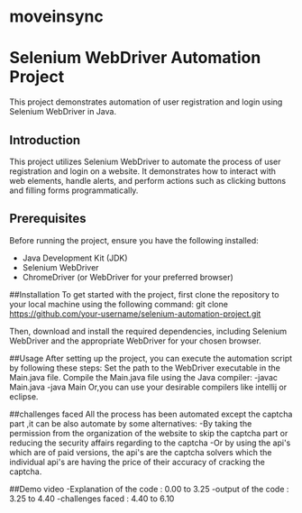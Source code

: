# moveinsync

# Selenium WebDriver Automation Project

This project demonstrates automation of user registration and login using Selenium WebDriver in Java.

## Introduction

This project utilizes Selenium WebDriver to automate the process of user registration and login on a website. It demonstrates how to interact with web elements, handle alerts, and perform actions such as clicking buttons and filling forms programmatically.

## Prerequisites

Before running the project, ensure you have the following installed:

- Java Development Kit (JDK)
- Selenium WebDriver
- ChromeDriver (or WebDriver for your preferred browser)

##Installation
To get started with the project, first clone the repository to your local machine using the following command:
git clone https://github.com/your-username/selenium-automation-project.git

Then, download and install the required dependencies, including Selenium WebDriver and the appropriate WebDriver for your chosen browser.

##Usage
After setting up the project, you can execute the automation script by following these steps:
Set the path to the WebDriver executable in the Main.java file.
Compile the Main.java file using the Java compiler:
-javac Main.java
-java Main
Or,you can use your desirable compilers like intellij or eclipse.

##challenges faced
All the process has been automated except the captcha part ,it can be also automate by some alternatives:
-By taking the permission from the organization of the website to skip the captcha part or reducing the security affairs regarding to the captcha
-Or by using the api's which are of paid versions, the api's are the captcha solvers which the individual api's are having the price of their accuracy of cracking the captcha.

##Demo video
-Explanation of the code : 0.00 to 3.25
-output of the code : 3.25 to 4.40
-challenges faced : 4.40 to 6.10
